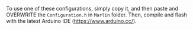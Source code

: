 To use one of these configurations, simply copy it, and then paste and OVERWRITE the `Configuration.h` in `Marlin` folder. Then, compile and flash with the latest Arduino IDE (https://www.arduino.cc/).
